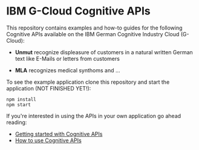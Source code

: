 # IBM G-Cloud Cognitive APIs

This repository contains examples and how-to guides for the following Cognitive APIs available on the IBM German Cognitive Industry Cloud (G-Cloud):

* **Unmut** recognize displeasure of customers in a natural written German text like E-Mails or letters from customers

* **MLA** recognizes medical synthoms and ...

To see the example application clone this repository and start the application (NOT FINISHED YET!):

```
npm install
npm start
```

If you're interested in using the APIs in your own application go ahead reading:

* [Getting started with Cognitive APIs](./docs/getting-started.md)
* [How to use Cognitive APIs](./docs/howto.md)

